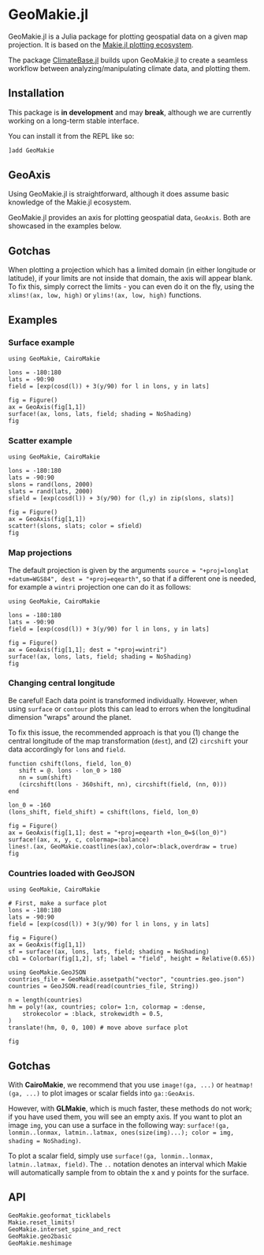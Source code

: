 # GeoMakie.jl
GeoMakie.jl is a Julia package for plotting geospatial data on a given map projection. It is based on the [Makie.jl plotting ecosystem](https://docs.makie.org/stable/).

The package [ClimateBase.jl](https://juliaclimate.github.io/ClimateBase.jl/dev/) builds upon GeoMakie.jl to create a seamless workflow between analyzing/manipulating climate data, and plotting them.

## Installation

This package is **in development** and may **break**, although we are currently working on a long-term stable interface.

You can install it from the REPL like so:
```julia
]add GeoMakie
```

## GeoAxis
Using GeoMakie.jl is straightforward, although it does assume basic knowledge of the Makie.jl ecosystem.

GeoMakie.jl provides an axis for plotting geospatial data, `GeoAxis`. Both are showcased in the examples below.


## Gotchas

When plotting a projection which has a limited domain (in either longitude or latitude), if your limits are not inside that domain, the axis will appear blank.  To fix this, simply correct the limits - you can even do it on the fly, using the `xlims!(ax, low, high)` or `ylims!(ax, low, high)` functions.

## Examples

### Surface example
```@example MAIN
using GeoMakie, CairoMakie

lons = -180:180
lats = -90:90
field = [exp(cosd(l)) + 3(y/90) for l in lons, y in lats]

fig = Figure()
ax = GeoAxis(fig[1,1])
surface!(ax, lons, lats, field; shading = NoShading)
fig
```

### Scatter example
```@example MAIN
using GeoMakie, CairoMakie

lons = -180:180
lats = -90:90
slons = rand(lons, 2000)
slats = rand(lats, 2000)
sfield = [exp(cosd(l)) + 3(y/90) for (l,y) in zip(slons, slats)]

fig = Figure()
ax = GeoAxis(fig[1,1])
scatter!(slons, slats; color = sfield)
fig
```

### Map projections
The default projection is given by the arguments `source = "+proj=longlat +datum=WGS84", dest = "+proj=eqearth"`, so that if a different one is needed, for example a `wintri` projection one can do it as follows:
```@example MAIN
using GeoMakie, CairoMakie

lons = -180:180
lats = -90:90
field = [exp(cosd(l)) + 3(y/90) for l in lons, y in lats]

fig = Figure()
ax = GeoAxis(fig[1,1]; dest = "+proj=wintri")
surface!(ax, lons, lats, field; shading = NoShading)
fig
```

### Changing central longitude
Be careful! Each data point is transformed individually.
However, when using `surface` or `contour` plots this can lead to errors when the longitudinal dimension "wraps" around the planet.

To fix this issue, the recommended approach is that you (1) change the central longitude of the map transformation (`dest`), and (2) `circshift` your data accordingly for `lons` and `field`.

```@example MAIN
function cshift(lons, field, lon_0)
   shift = @. lons - lon_0 > 180
   nn = sum(shift)
   (circshift(lons - 360shift, nn), circshift(field, (nn, 0)))
end
```

```@example MAIN
lon_0 = -160
(lons_shift, field_shift) = cshift(lons, field, lon_0)
```

```@example MAIN
fig = Figure()
ax = GeoAxis(fig[1,1]; dest = "+proj=eqearth +lon_0=$(lon_0)")
surface!(ax, x, y, c, colormap=:balance)
lines!.(ax, GeoMakie.coastlines(ax),color=:black,overdraw = true)
fig
```

### Countries loaded with GeoJSON
```@example MAIN
using GeoMakie, CairoMakie

# First, make a surface plot
lons = -180:180
lats = -90:90
field = [exp(cosd(l)) + 3(y/90) for l in lons, y in lats]

fig = Figure()
ax = GeoAxis(fig[1,1])
sf = surface!(ax, lons, lats, field; shading = NoShading)
cb1 = Colorbar(fig[1,2], sf; label = "field", height = Relative(0.65))

using GeoMakie.GeoJSON
countries_file = GeoMakie.assetpath("vector", "countries.geo.json")
countries = GeoJSON.read(read(countries_file, String))

n = length(countries)
hm = poly!(ax, countries; color= 1:n, colormap = :dense,
    strokecolor = :black, strokewidth = 0.5,
)
translate!(hm, 0, 0, 100) # move above surface plot

fig
```

## Gotchas

With **CairoMakie**, we recommend that you use `image!(ga, ...)` or `heatmap!(ga, ...)` to plot images or scalar fields into `ga::GeoAxis`.

However, with **GLMakie**, which is much faster, these methods do not work; if you have used them, you will see an empty axis.  If you want to plot an image `img`, you can use a surface in the following way:
`surface!(ga, lonmin..lonmax, latmin..latmax, ones(size(img)...); color = img, shading = NoShading)`.

To plot a scalar field, simply use `surface!(ga, lonmin..lonmax, latmin..latmax, field)`.  The `..` notation denotes an interval which Makie will automatically sample from to obtain the x and y points for the surface.



## API

```@docs
GeoMakie.geoformat_ticklabels
Makie.reset_limits!
GeoMakie.interset_spine_and_rect
GeoMakie.geo2basic
GeoMakie.meshimage
```
